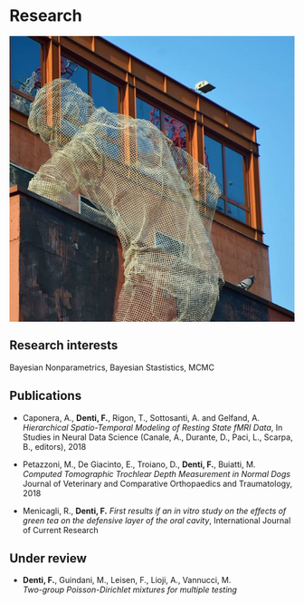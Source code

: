 # Research

<img align="center" src="images/tres4.jpg?raw=true"/>

## Research interests

Bayesian Nonparametrics, Bayesian Stastistics, MCMC 

## Publications

+ Caponera, A., **Denti, F.**, Rigon, T., Sottosanti, A. and Gelfand, A.
*Hierarchical Spatio-Temporal Modeling of Resting State fMRI Data*,
In Studies in Neural Data Science (Canale, A., Durante, D., Paci, L., Scarpa, B., editors), 2018

+ Petazzoni, M., De Giacinto, E., Troiano, D., **Denti, F.**, Buiatti, M.
*Computed Tomographic Trochlear Depth Measurement in Normal Dogs* 
Journal of Veterinary and Comparative Orthopaedics and Traumatology, 2018

+  Menicagli, R., **Denti, F.** 
*First results if an in vitro study on the effects of green tea on the defensive layer of the oral cavity*, International Journal of Current Research

## Under review
+ **Denti, F.**, Guindani, M., Leisen, F., Lioji, A., Vannucci, M.  
*Two-group Poisson-Dirichlet mixtures for multiple testing*
